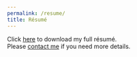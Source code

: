 ```yaml
---
permalink: /resume/
title: Résumé
---
```

Click [here](/assets/pdf/muhtasim_resume.pdf) to download my full résumé. \
Please [contact me](/about/) if you need more details. 